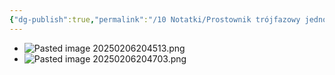```yaml
---
{"dg-publish":true,"permalink":"/10 Notatki/Prostownik trójfazowy jednokierunkowy/","tags":["wiedza/zettel"]}
---
```


* ![Pasted image 20250206204513.png](/img/user/80%20Zasoby/Pasted%20image%2020250206204513.png)
* ![Pasted image 20250206204703.png](/img/user/80%20Zasoby/Pasted%20image%2020250206204703.png)